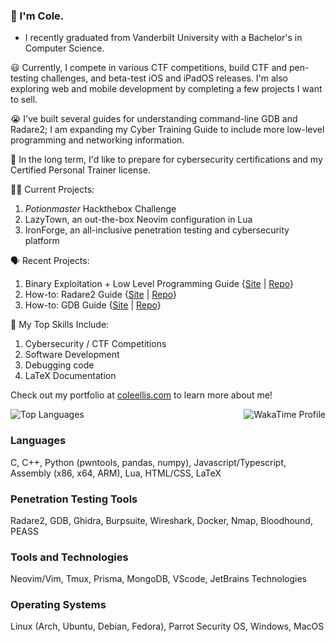 ### 👋 I'm Cole.
- I recently graduated from Vanderbilt University with a Bachelor's in Computer Science.

😃 Currently, I compete in various CTF competitions, build CTF and pen-testing challenges, and beta-test iOS and iPadOS releases. I'm also exploring web and mobile development by completing a few projects I want to sell.

😭 I've built several guides for understanding command-line GDB and Radare2; I am expanding my Cyber Training Guide to include more low-level programming and networking information.

🤔 In the long term, I'd like to prepare for cybersecurity certifications and my Certified Personal Trainer license.

🧑‍💻 Current Projects:
1. _Potionmaster_ Hackthebox Challenge
2. LazyTown, an out-the-box Neovim configuration in Lua
3. IronForge, an all-inclusive penetration testing and cybersecurity platform

🗣️ Recent Projects:
1. Binary Exploitation + Low Level Programming Guide {[Site](https://cyber.coleellis.com) | [Repo](https://github.com/coleellis/cybertraining)}
2. How-to: Radare2 Guide {[Site](https://r2.coleellis.com) | [Repo](https://github.com/coleellis/howtoradare2)}
3. How-to: GDB Guide {[Site](https://gdb.coleellis.com) | [Repo](https://github.com/coleellis/howto-gdb)}

🌱 My Top Skills Include:
1. Cybersecurity / CTF Competitions
2. Software Development
3. Debugging code
4. LaTeX Documentation

Check out my portfolio at [coleellis.com](https://coleellis.com/) to learn more about me!

<div style="display:flex; justify-content:space-between; align-items:center;">
<img style="max-width: 35%" src="https://github-readme-stats-delta-two-75.vercel.app/api/top-langs/?username=coleellis&hide=html,css&layout=donut&theme=catppuccin_mocha" alt="Top Languages" />
<img style="max-width: 55%" src="https://github-readme-stats-delta-two-75.vercel.app/api/wakatime/?username=coleellis&theme=catppuccin_mocha&layout=compact&hide=markdown,mdx,json,text&langs_count=10" alt="WakaTime Profile">
</div>

### Languages
C, C++, Python (pwntools, pandas, numpy), Javascript/Typescript, Assembly (x86, x64, ARM), Lua, HTML/CSS, LaTeX

### Penetration Testing Tools
Radare2, GDB, Ghidra, Burpsuite, Wireshark, Docker, Nmap, Bloodhound, PEASS

### Tools and Technologies
Neovim/Vim, Tmux, Prisma, MongoDB, VScode, JetBrains Technologies

### Operating Systems
Linux (Arch, Ubuntu, Debian, Fedora), Parrot Security OS, Windows, MacOS
